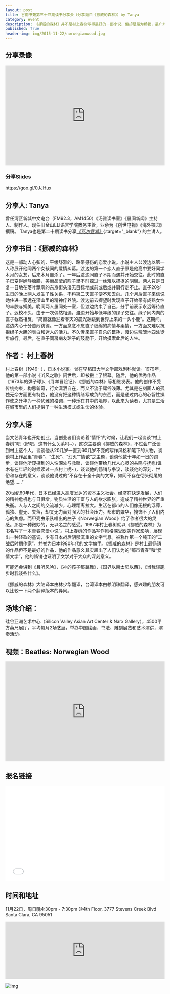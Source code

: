 ```yaml
---
layout: post
title: 谷雨书苑第三十四期读书分享会（分享题目《挪威的森林》）by Tanya
category: event
description: 《挪威的森林》并不是村上春树写得最好的一部小说，但却是最为畅销，最广为人知的一本小说。
published: True
header-img: img/2015-11-22/norwegianwood.jpg
---
```


## 分享录像

<iframe width="100%" height="315" src="https://www.youtube.com/embed/videoseries?list=PLbwb8x7jMTXLVAQAuqMJxfsxKGhRhWwXd" frameborder="0" allowfullscreen></iframe>

### 分享Slides
<https://goo.gl/0JJHux>

## 分享人: Tanya

曾任湾区新城中文电台（FM92.3，AM1450）《汤雅读书室》《晨间新闻》主持人、制作人。现任旧金山ELI语言学院教务主管，业余为《创世电视》《海外校园》撰稿。
Tanya也是第二十期读书分享[*《瓦尔登湖》*](http://www.valleyrain.org/event/2015/08/16/walden/){:target="_blank"} 的主讲人。

## 分享书目：《挪威的森林》

这是一部动人心弦的、平缓舒雅的、略带感伤的恋爱小说。小说主人公渡边以第一人称展开他同两个女孩间的爱情纠葛。渡边的第一个恋人直子原是他高中要好同学木月的女友，后来木月自杀了。一年后渡边同直子不期而遇并开始交往。此时的直子已变得娴静腼腆，美丽晶莹的眸子里不时掠过一丝难以捕捉的阴翳。两人只是日复一日地在落叶飘零的东京街头漫无目标地或前或后或并肩行走不止。直子20岁生日的晚上两人发生了性关系，不料第二天直子便不知去向。几个月后直子来信说她住进一家远在深山里的精神疗养院。渡边前去探望时发现直子开始带有成熟女性的丰腴与娇美。晚间两人虽同处一室，但渡边约束了自己，分手前表示永远等待直子。返校不久，由于一次偶然相遇，渡边开始与低年级的绿子交往。绿子同内向的直子截然相反，“简直就像迎着春天的晨光蹦跳到世界上来的一头小鹿”。这期间，渡边内心十分苦闷彷徨。一方面念念不忘直子缠绵的病情与柔情，一方面又难以抗拒绿子大胆的表白和迷人的活力。不久传来直子自杀的噩耗，渡边失魂魄地四处徒步旅行。最后，在直子同房病友玲子的鼓励下，开始摸索此后的人生。

## 作者： 村上春树

村上春树（1949- ），日本小说家。曾在早稻田大学文学部戏剧科就读。1979年，他的第一部小说《听风之歌》问世后，即被搬上了银幕。随后，他的优秀作品《1973年的弹子球》、《寻羊冒险记》、《挪威的森林》等相继发表。他的创作不受传统拘束，构思新奇，行文潇洒自在，而又不流于庸俗浅薄。尤其是在刻画人的孤独无奈方面更有特色，他没有把这种情绪写成负的东西，而是通过内心的心智性操作使之升华为一种优雅的格调，一种乐在其中的境界，以此来为读者，尤其是生活在城市里的人们提供了一种生活模式或生命的体验。

## 分享人语

当文艺青年也开始创业，当创业者们谈论着“情怀”的时候，让我们一起谈谈“村上春树”吧（好吧，这有什么关系吗~），这次主要谈《挪威的森林》，不过会广泛谈到村上这个人，谈谈他从20几岁一直到60几岁不变的写作风格和笔下的人物，谈谈村上作品里“青春”、“生死”、“幻灭”“情欲”之主题，谈谈他数十年如一日的跑步，谈谈他所窥探到的人性深处与救赎，谈谈他带给几代人心灵的共鸣与抚慰(谁木有在年轻的时候读过一点村上呢~)，谈谈他的畅销与争议，谈谈他的深刻、世俗和存在的意义，谈谈他说过的“不存在十全十美的文章，如同不存在彻头彻尾的绝望……”

20世纪60年代，日本已经进入高度发达的资本主义社会。经济在快速发展，人们的精神危机也与日俱增。物质生活的丰富与人的欲求膨胀，造成了精神世界的严重失衡。人与人之间的交流减少，心理距离拉大。生活在都市的人们像无根的浮萍，孤独、虚无、失落，却又无力面对强大的社会压力。都市的繁华，掩饰不了人们内心的焦虑。而甲壳虫乐队唱出的曲子《Norwegian Wood》给了作者很大的灵感。那是一种微妙的，无以名之的感受。1987年村上春树就以《挪威的森林》为书名写了一本青春恋爱小说”。村上春树的作品写作风格深受欧美作家影响，展现出一种轻盈的基调，少有日本战后阴郁沉重的文字气息。被称作第一个纯正的“二战后时期作家”，并誉为日本1980年代的文学旗手。《挪威的森林》是村上最畅销的作品但不是最好的作品，他的作品意义其实超出了人们认为的“都市青春”和“爱情文学”，他的畅销也证明了文学对于大众的深刻意义。

可能还会讲到《且听风吟》，《神的孩子都跳舞》，《国界以南太阳以西》，《当我谈跑步时我谈些什么》。

《挪威的森林》大陆译本由林少华翻译，台湾译本由赖明珠翻译，感兴趣的朋友可以比较一下两个翻译版本的异同。

## 场地介绍：
硅谷亚洲艺术中心（Silicon Valley Asian Art Center & Narx Gallery），4500平方英尺展厅，平均每月2场艺展，举办中国绘画、书法、雕刻展览和艺术演讲，演奏活动。

## 视频：Beatles: Norwegian Wood

<iframe width="100%" height="315" src="https://www.youtube.com/embed/rl2xQAeCvOc" frameborder="0" allowfullscreen></iframe>


## 报名链接

<div style="width:100%; text-align:left;" ><iframe  src="//eventbrite.com/tickets-external?eid=19555856092&ref=etckt" frameborder="0" height="300" width="100%" vspace="0" hspace="0" marginheight="5" marginwidth="5" scrolling="auto" allowtransparency="true"></iframe></div>

## 时间和地址

11月22日，周日晚4:30pm - 7:30pm
@4th Floor, 3777 Stevens Creek Blvd
Santa Clara, CA 95051

<iframe width="100%" height="180" frameborder="0" style="border:0"
src="https://www.google.com/maps/embed/v1/place?q=3777%20Stevens%20Creek%20Blvd%20Santa%20Clara%2C%20CA%2095054&key=AIzaSyBU8Fpde0IWAvSPYuvrpcjOHm_8scuCusk" allowfullscreen></iframe>

![img](http://img6.douban.com/lpic/s1228930.jpg)

